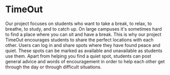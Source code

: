 # TimeOut

Our project focuses on students who want to take a break, to relax, to breathe, to study, and to catch up. On large campuses it's sometimes 
hard to find a place where you can sit and have a break. This is why our project TimeOut encourages students to share the perfect locations with
each other. Users can log in and share spots where they have found peace and quiet. These spots can be marked as available and unavailable as students 
use them. Apart from helping you find a quiet spot, students can post general advice and words of encouragement in order to help each other get through
the day or through difficult situations.
